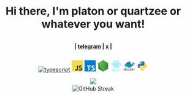 <div align="center" style="display:grid;place-items:center;">
    <h1>Hi there, I'm platon or quartzee or whatever you want!</h1>
    <p>
        <b>
             | <a href="https://t.me/quartzee">telegram</a> |
             <a href="https://twitter.com/ggg_payton">x</a> |
        </b>
    </p>
    <p>
          <a href="https://github.com/qpwedev" rel="noreferrer"><img
                src="https://gist.githubusercontent.com/qpwedev/eed15619e982c480ea9b0f14d3e564ad/raw/74042062aa0f7047696b8a2b54538d772d922beb/ton.svg"
                alt="typescript" width="30" height="30" /></a>
        <a href="https://github.com/qpwedev" rel="noreferrer"><img
                src="https://raw.githubusercontent.com/devicons/devicon/master/icons/javascript/javascript-original.svg"
                alt="python" width="30" height="30" /></a>
        <a href="https://github.com/qpwedev" rel="noreferrer"><img
                src="https://raw.githubusercontent.com/devicons/devicon/master/icons/typescript/typescript-original.svg"
                alt="typescript" width="30" height="30" /></a>
        <a href="https://github.com/qpwedev" rel="noreferrer"><img
                src="https://raw.githubusercontent.com/devicons/devicon/master/icons/nodejs/nodejs-original.svg"
                alt="python" width="30" height="30" /></a>
        <a href="https://github.com/qpwedev" rel="noreferrer"><img
                src="https://raw.githubusercontent.com/devicons/devicon/master/icons/react/react-original-wordmark.svg"
                alt="react" width="30" height="30" /></a>
        <a href="https://github.com/qpwedev" rel="noreferrer"><img
                src="https://raw.githubusercontent.com/devicons/devicon/master/icons/docker/docker-original-wordmark.svg"
                alt="docker" width="30" height="30" /></a>
        <a href="https://github.com/qpwedev" rel="noreferrer"><img
                src="https://raw.githubusercontent.com/devicons/devicon/master/icons/python/python-original.svg"
                alt="python" width="30" height="30" /></a>
    </p>
</div>

<div align="center">
    <img src="http://res.cloudinary.com/platon1gg/image/upload/v1727776718/s4y598doo6zkcntgcfrb.jpg" />
</div>

<div align="center">
    <img src="https://streak-stats.demolab.com/?user=payton-ggg&theme=carbonfox" alt="GitHub Streak" />
</div>

